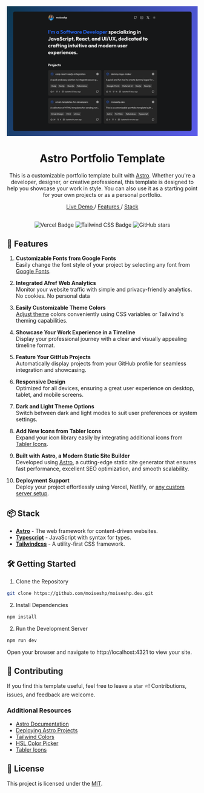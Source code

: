 <div align="center">
  <img src="public/Screenshot-My-Portfolio-Web.png" alt="Screenshot - Astro Portfolio Template" />
</div>

<h1 align="center">Astro Portfolio Template</h1>

<p align="center">
This is a customizable portfolio template built with <a href="https://astro.build/" target="_blank">Astro</a>. Whether you're a developer, designer, or creative professional, this template is designed to help you showcase your work in style. You can also use it as a starting point for your own projects or as a personal portfolio.

</p>

<div align="center">
  <a href="https://moiseshp.dev" target="_blank">
    Live Demo
  </a>
  <span>/</span>
  <a href="https://github.com/moiseshp/moiseshp.dev?tab=readme-ov-file#-features">
    Features
  </a>
  <span>/</span>
  <a href="https://github.com/moiseshp/moiseshp.dev?tab=readme-ov-file#-stack">
    Stack
  </a>
</div>

<br />

<div align="center">

![Vercel Badge](https://img.shields.io/badge/Vercel-000?logo=vercel&logoColor=fff&style=flat)
![Tailwind CSS Badge](https://img.shields.io/badge/Tailwind%20CSS-06B6D4?logo=tailwindcss&logoColor=fff&style=flat)
![GitHub stars](https://img.shields.io/github/stars/moiseshp/moiseshp.dev)

</div>

## 🌟 Features

1. **Customizable Fonts from Google Fonts**  
   Easily change the font style of your project by selecting any font from [Google Fonts](https://fonts.google.com).

2. **Integrated Afref Web Analytics**  
   Monitor your website traffic with simple and privacy-friendly analytics. No cookies. No personal data

3. **Easily Customizable Theme Colors**  
   [Adjust theme](https://github.com/moiseshp/moiseshp.dev/blob/main/src/styles/global.css) colors conveniently using CSS variables or Tailwind's theming capabilities.

4. **Showcase Your Work Experience in a Timeline**  
   Display your professional journey with a clear and visually appealing timeline format.

5. **Feature Your GitHub Projects**  
   Automatically display projects from your GitHub profile for seamless integration and showcasing.

6. **Responsive Design**  
   Optimized for all devices, ensuring a great user experience on desktop, tablet, and mobile screens.

7. **Dark and Light Theme Options**  
   Switch between dark and light modes to suit user preferences or system settings.

8. **Add New Icons from Tabler Icons**  
   Expand your icon library easily by integrating additional icons from [Tabler Icons](https://tabler.io/icons).

9. **Built with Astro, a Modern Static Site Builder**  
   Developed using [Astro](https://astro.build), a cutting-edge static site generator that ensures fast performance, excellent SEO optimization, and smooth scalability.

10. **Deployment Support**  
    Deploy your project effortlessly using Vercel, Netlify, or [any custom server setup](https://docs.astro.build/en/guides/deploy/).

## 📦 Stack

- [**Astro**](https://astro.build) - The web framework for content-driven websites.
- [**Typescript**](https://www.typescriptlang.org/) - JavaScript with syntax for types.
- [**Tailwindcss**](https://tailwindcss.com/) - A utility-first CSS framework.

## 🛠️ Getting Started

1. Clone the Repository

```bash
git clone https://github.com/moiseshp/moiseshp.dev.git
```

2. Install Dependencies

```bash
npm install
```

2. Run the Development Server

```bash
npm run dev
```

Open your browser and navigate to http://localhost:4321 to view your site.

## 🤝 Contributing

If you find this template useful, feel free to leave a star ⭐️! Contributions, issues, and feedback are welcome.

### Additional Resources

- [Astro Documentation](https://docs.astro.build/)
- [Deploying Astro Projects](https://docs.astro.build/en/guides/deploy/)
- [Tailwind Colors](https://tailscan.com/colors)
- [HSL Color Picker](https://hslpicker.com/)
- [Tabler Icons](https://tabler.io/icons)

## 📄 License

This project is licensed under the [MIT](LICENSE).
